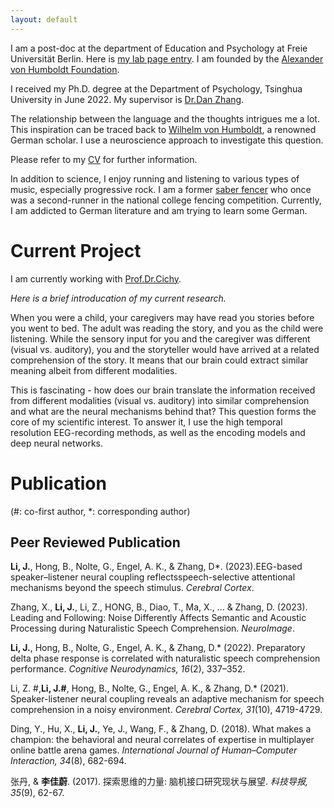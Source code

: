 ```yaml
---
layout: default
---
```


I am a post-doc at the department of Education and Psychology at Freie Universität Berlin. Here is [my lab page entry](https://www.ewi-psy.fu-berlin.de/en/einrichtungen/arbeitsbereiche/neural_dyn_of_vis_cog/team_v2/post_docs/Jiawei-Li/index.html). I am founded by the [Alexander von Humboldt Foundation](https://www.humboldt-foundation.de/en/).

I received my Ph.D. degree at the Department of Psychology, Tsinghua University in June 2022. My supervisor is [Dr.Dan Zhang](https://www.psych.tsinghua.edu.cn/info/1180/1431.htm). 

The relationship between the language and the thoughts intrigues me a lot. This inspiration can be traced back to [Wilhelm von Humboldt](https://www.hu-berlin.de/en/about/history/wilh_html), a renowned German scholar. I use a neuroscience approach to investigate this question.

Please refer to my [CV](https://drive.google.com/file/d/1Gi_wf9ZKi09OH3A8smydYJrABUDYFzO9/view?usp=sharing) for further information.

In addition to science, I enjoy running and listening to various types of music, especially progressive rock. I am a former [saber fencer](https://mp.weixin.qq.com/s/TAolUNDpR2LE_un9fbIR6A) who once was a second-runner in the national college fencing competition. Currently, I am addicted to German literature and am trying to learn some German.

# Current Project

I am currently working with [Prof.Dr.Cichy](http://userpage.fu-berlin.de/rmcichy/).

_Here is a brief introducation of my current research._

When you were a child, your caregivers may have read you stories before you went to bed. The adult was reading the story, and you as the child were listening. While the sensory input for you and the caregiver was different (visual vs. auditory), you and the storyteller would have arrived at a related comprehension of the story. It means that our brain could extract similar meaning albeit from different modalities.

This is fascinating - how does our brain translate the information received from different modalities (visual vs. auditory) into similar comprehension and what are the neural mechanisms behind that? This question forms the core of my scientific interest. To answer it, I use the high temporal resolution EEG-recording methods, as well as the encoding models and deep neural networks.


# Publication

(#: co-first author, *: corresponding author)


## Peer Reviewed Publication

**Li, J.**, Hong, B., Nolte, G., Engel, A. K., & Zhang, D*. (2023).EEG-based speaker–listener neural coupling reflectsspeech-selective attentional mechanisms beyond the speech stimulus. _Cerebral Cortex_.

Zhang, X., **Li, J.**, Li, Z., HONG, B., Diao, T., Ma, X., ... & Zhang, D. (2023). Leading and Following: Noise Differently Affects Semantic and Acoustic Processing during Naturalistic Speech Comprehension. _NeuroImage_.

**Li, J.**, Hong, B., Nolte, G., Engel, A. K., & Zhang, D.* (2022). Preparatory delta phase response is correlated with naturalistic speech comprehension performance. _Cognitive Neurodynamics, 16_(2), 337–352. 

Li, Z. #,**Li, J.#**, Hong, B., Nolte, G., Engel, A. K., & Zhang, D.* (2021). Speaker-listener neural coupling reveals an adaptive mechanism for speech comprehension in a noisy environment. _Cerebral Cortex, 31_(10), 4719-4729.

Ding, Y., Hu, X., **Li, J.**, Ye, J., Wang, F., & Zhang, D. (2018). What makes a champion: the behavioral and neural correlates of expertise in multiplayer online battle arena games. _International Journal of Human–Computer Interaction, 34_(8), 682-694.

张丹, & **李佳蔚**. (2017). 探索思维的力量: 脑机接口研究现状与展望. _科技导报, 35_(9), 62-67.

